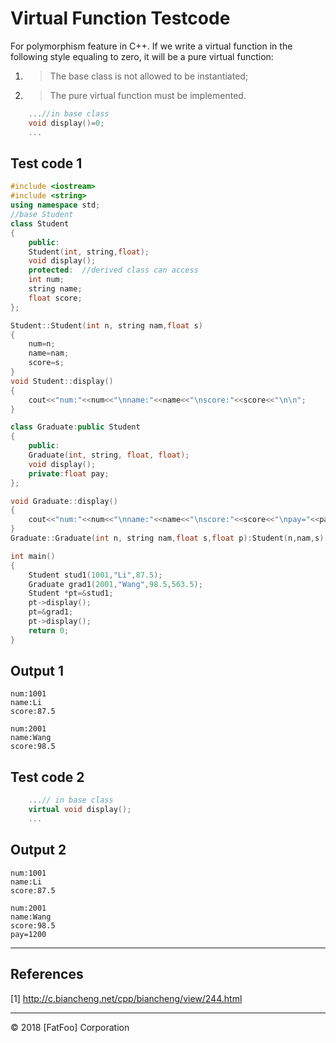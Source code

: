 # Virtual Function Testcode

For polymorphism feature in C++. If we write a virtual function in the following style equaling to zero, it will be a pure virtual function: 
1. > The base class is not allowed to be instantiated;
2. > The pure virtual function must be implemented.
```c++
    ...//in base class
    void display()=0;
    ...
```



## Test code 1

```c++
#include <iostream>
#include <string>
using namespace std;
//base Student
class Student
{
    public:
    Student(int, string,float);  
    void display();
    protected:  //derived class can access
    int num;
    string name;
    float score;
};

Student::Student(int n, string nam,float s)
{
    num=n;
    name=nam;
    score=s;
}
void Student::display()
{
    cout<<"num:"<<num<<"\nname:"<<name<<"\nscore:"<<score<<"\n\n";
}

class Graduate:public Student
{
    public:
    Graduate(int, string, float, float);
    void display();
    private:float pay;
};

void Graduate::display()
{
    cout<<"num:"<<num<<"\nname:"<<name<<"\nscore:"<<score<<"\npay="<<pay<<endl;
}
Graduate::Graduate(int n, string nam,float s,float p):Student(n,nam,s),pay(p){}

int main()
{
    Student stud1(1001,"Li",87.5);
    Graduate grad1(2001,"Wang",98.5,563.5);
    Student *pt=&stud1;
    pt->display();
    pt=&grad1;
    pt->display();
    return 0;
}
```
## Output 1
```
num:1001
name:Li
score:87.5

num:2001
name:Wang
score:98.5
```
## Test code 2
```c++
    ...// in base class
    virtual void display(); 
    ...
```
## Output 2
```
num:1001
name:Li
score:87.5

num:2001
name:Wang
score:98.5
pay=1200
```

----------------------

## References

[1] http://c.biancheng.net/cpp/biancheng/view/244.html

----------------------


<div class="footer">
&copy; 2018 [FatFoo] Corporation
</div>

[FatFoo]: https://github.com/snowyben
